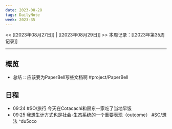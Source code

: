 ```yaml
---
date: 2023-08-28
tags: DailyNote
week: 2023-35
---
```

<< [[2023年08月27日]] | [[2023年08月29日]] >>
本周记录：[[2023年第35周记录]]

-----
## 概览
- 总结 :: 应该要为PaperBell写些文档啊 #project/PaperBell 

## 日程

- 09:24 #SO/旅行 今天在Cotacachi和房东一家吃了当地早饭
- 09:25 我想生计方式也是社会-生态系统的一个重要表现（outcome） #SC/想法 ^du5cco